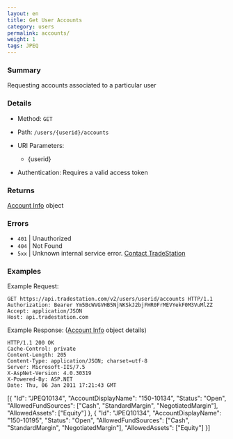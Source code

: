 ```yaml
---
layout: en
title: Get User Accounts
category: users
permalink: accounts/
weight: 1
tags: JPEQ
---
```


### Summary

Requesting accounts associated to a particular user

### Details

* Method: `GET`
* Path: `/users/{userid}/accounts`
* URI Parameters:

  * {userid}
* Authentication: Requires a valid access token

### Returns

[Account Info](../../objects/account-info) object

### Errors

* `401` | Unauthorized
* `404` | Not Found
* `5xx` | Unknown internal service error. [Contact TradeStation](mailto:webapi@tradestation.com)

### Examples

Example Request:

    GET https://api.tradestation.com/v2/users/userid/accounts HTTP/1.1
    Authorization: Bearer Ym5BcWVGVHB5NjNKSkJ2bjFHR0FrMEVYekF0M3VuMlZZ
    Accept: application/JSON
    Host: api.tradestation.com

Example Response: ([Account Info](../../objects/account-info) object details)

    HTTP/1.1 200 OK
    Cache-Control: private
    Content-Length: 205
    Content-Type: application/JSON; charset=utf-8
    Server: Microsoft-IIS/7.5
    X-AspNet-Version: 4.0.30319
    X-Powered-By: ASP.NET
    Date: Thu, 06 Jan 2011 17:21:43 GMT
    
[{
    "Id": "JPEQ10134",
    "AccountDisplayName": "150-10134",
    "Status": "Open",
    "AllowedFundSources": ["Cash", "StandardMargin", "NegotiatedMargin"],
    "AllowedAssets": ["Equity"]
     }, {
    "Id": "JPEQ10134",
    "AccountDisplayName": "150-10195",
    "Status": "Open",
    "AllowedFundSources": ["Cash", "StandardMargin", "NegotiatedMargin"],
    "AllowedAssets": ["Equity"]
}]
